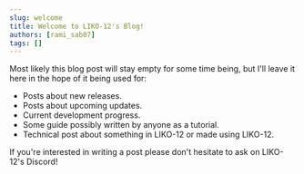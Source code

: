 ```yaml
---
slug: welcome
title: Welcome to LIKO-12's Blog!
authors: [rami_sab07]
tags: []
---
```


Most likely this blog post will stay empty for some time being, but I'll leave it here in the hope of it being used for:

- Posts about new releases.
- Posts about upcoming updates.
- Current development progress.
- Some guide possibly written by anyone as a tutorial.
- Technical post about something in LIKO-12 or made using LIKO-12.

If you're interested in writing a post please don't hesitate to ask on LIKO-12's Discord!
